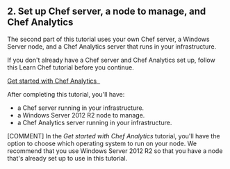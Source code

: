 ## 2. Set up Chef server, a node to manage, and Chef Analytics

The second part of this tutorial uses your own Chef server, a Windows Server node, and a Chef Analytics server that runs in your infrastructure.

If you don't already have a Chef server and Chef Analytics set up, follow this Learn Chef tutorial before you continue.

<a class='accent-button radius' href='/get-started-with-chef-analytics/linux/' target='_blank'>Get started with Chef Analytics&nbsp;&nbsp;<i class='fa fa-external-link'></i></a>

After completing this tutorial, you'll have:

* a Chef server running in your infrastructure.
* a Windows Server 2012 R2 node to manage.
* a Chef Analytics server running in your infrastructure.

[COMMENT] In the _Get started with Chef Analytics_ tutorial, you'll have the option to choose which operating system to run on your node. We recommend that you use Windows Server 2012 R2 so that you have a node that's already set up to use in this tutorial.
